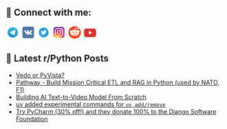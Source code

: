 ## 🔎 Connect with me:
[<img src="https://github.com/bullbesh/bullbesh/blob/main/images/Telegram.png" width="32" height="32" />](https://t.me/bullbesh)
[<img src="https://github.com/bullbesh/bullbesh/blob/main/images/VK.png" width="32" height="32" />](https://vk.com/bullbesh)
[<img src="https://github.com/bullbesh/bullbesh/blob/main/images/Twitter.png" width="32" height="32" />](https://twitter.com/bullbesh1)
[<img src="https://github.com/bullbesh/bullbesh/blob/main/images/Instagram.png" width="32" height="32" />](https://www.instagram.com/bullbesh)
[<img src="https://github.com/bullbesh/bullbesh/blob/main/images/Reddit.png" width="32" height="32" />](https://www.reddit.com/user/bullbesh)
[<img src="https://github.com/bullbesh/bullbesh/blob/main/images/YouTube.png" width="32" height="32" />](https://www.youtube.com/channel/UCtfjRs6uzgq5mfm8S06WTcg)

## 📕 Latest r/Python Posts
<!-- BLOG-POST-LIST:START -->
- [Vedo or PyVista?](https://www.reddit.com/r/Python/comments/1df1546/vedo_or_pyvista/)
- [Pathway - Build Mission Critical ETL and RAG in Python &lpar;used by NATO, F1&rpar;](https://www.reddit.com/r/Python/comments/1dezxa3/pathway_build_mission_critical_etl_and_rag_in/)
- [Building AI Text-to-Video Model From Scratch](https://www.reddit.com/r/Python/comments/1dez1ru/building_ai_texttovideo_model_from_scratch/)
- [uv added experimental commands for `uv add/remove`](https://www.reddit.com/r/Python/comments/1desxf4/uv_added_experimental_commands_for_uv_addremove/)
- [Try PyCharm &lpar;30% off!&rpar; and they donate 100% to the Django Software Foundation](https://www.reddit.com/r/Python/comments/1delqyn/try_pycharm_30_off_and_they_donate_100_to_the/)
<!-- BLOG-POST-LIST:END -->
